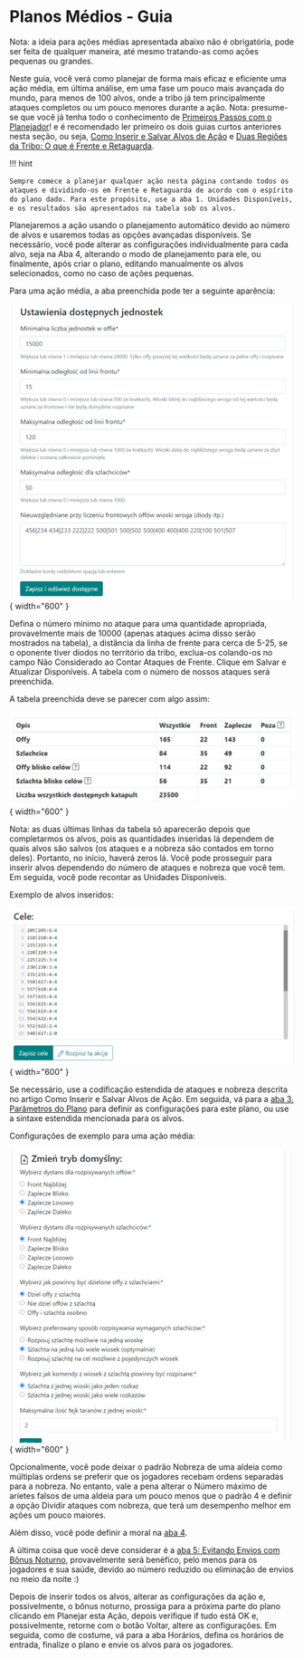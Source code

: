 # Planos Médios - Guia

Nota: a ideia para ações médias apresentada abaixo não é obrigatória, pode ser feita de qualquer maneira, até mesmo tratando-as como ações pequenas ou grandes.

Neste guia, você verá como planejar de forma mais eficaz e eficiente uma ação média, em última análise, em uma fase um pouco mais avançada do mundo, para menos de 100 alvos, onde a tribo já tem principalmente ataques completos ou um pouco menores durante a ação. Nota: presume-se que você já tenha todo o conhecimento de [Primeiros Passos com o Planejador](./../first_steps/index.md)! e é recomendado ler primeiro os dois guias curtos anteriores nesta seção, ou seja, [Como Inserir e Salvar Alvos de Ação](./two_regions_of_the_tribe.md) e [Duas Regiões da Tribo: O que é Frente e Retaguarda](./two_regions_of_the_tribe.md).

!!! hint

    Sempre comece a planejar qualquer ação nesta página contando todos os ataques e dividindo-os em Frente e Retaguarda de acordo com o espírito do plano dado. Para este propósito, use a aba 1. Unidades Disponíveis, e os resultados são apresentados na tabela sob os alvos.

Planejaremos a ação usando o planejamento automático devido ao número de alvos e usaremos todas as opções avançadas disponíveis. Se necessário, você pode alterar as configurações individualmente para cada alvo, seja na Aba 4, alterando o modo de planejamento para ele, ou finalmente, após criar o plano, editando manualmente os alvos selecionados, como no caso de ações pequenas.

Para uma ação média, a aba preenchida pode ter a seguinte aparência:

![alt text](image-16.png){ width="600" }

Defina o número mínimo no ataque para uma quantidade apropriada, provavelmente mais de 10000 (apenas ataques acima disso serão mostrados na tabela), a distância da linha de frente para cerca de 5-25, se o oponente tiver diodos no território da tribo, exclua-os colando-os no campo Não Considerado ao Contar Ataques de Frente. Clique em Salvar e Atualizar Disponíveis. A tabela com o número de nossos ataques será preenchida.

A tabela preenchida deve se parecer com algo assim:

![alt text](image-17.png){ width="600" }

Nota: as duas últimas linhas da tabela só aparecerão depois que completarmos os alvos, pois as quantidades inseridas lá dependem de quais alvos são salvos (os ataques e a nobreza são contados em torno deles). Portanto, no início, haverá zeros lá. Você pode prosseguir para inserir alvos dependendo do número de ataques e nobreza que você tem. Em seguida, você pode recontar as Unidades Disponíveis.

Exemplo de alvos inseridos:

![alt text](image-18.png){ width="600" }

Se necessário, use a codificação estendida de ataques e nobreza descrita no artigo Como Inserir e Salvar Alvos de Ação. Em seguida, vá para a [aba 3. Parâmetros do Plano](./../advanced/3_outline_parameters.md) para definir as configurações para este plano, ou use a sintaxe estendida mencionada para os alvos.

Configurações de exemplo para uma ação média:

![alt text](image-19.png){ width="600" }

Opcionalmente, você pode deixar o padrão Nobreza de uma aldeia como múltiplas ordens se preferir que os jogadores recebam ordens separadas para a nobreza. No entanto, vale a pena alterar o Número máximo de aríetes falsos de uma aldeia para um pouco menos que o padrão 4 e definir a opção Dividir ataques com nobreza, que terá um desempenho melhor em ações um pouco maiores.

Além disso, você pode definir a moral na [aba 4](./../advanced/4_morale.md).

A última coisa que você deve considerar é a [aba 5: Evitando Envios com Bônus Noturno](./../advanced/5_avoid_night_bonus.md), provavelmente será benéfico, pelo menos para os jogadores e sua saúde, devido ao número reduzido ou eliminação de envios no meio da noite :)

Depois de inserir todos os alvos, alterar as configurações da ação e, possivelmente, o bônus noturno, prossiga para a próxima parte do plano clicando em Planejar esta Ação, depois verifique if tudo está OK e, possivelmente, retorne com o botão Voltar, altere as configurações. Em seguida, como de costume, vá para a aba Horários, defina os horários de entrada, finalize o plano e envie os alvos para os jogadores.
